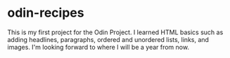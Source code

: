 # odin-recipes
This is my first project for the Odin Project.  I learned HTML basics such as adding headlines, paragraphs, ordered and unordered lists, links, and images.  I'm looking forward to where I will be a year from now.
